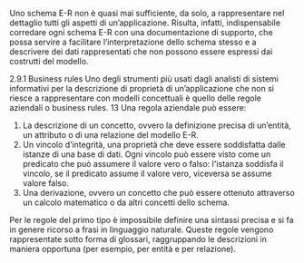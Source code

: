 Uno schema E-R non è quasi mai sufficiente, da solo, a rappresentare nel dettaglio tutti gli aspetti di un’applicazione. 
Risulta, infatti, indispensabile corredare ogni schema E-R con una documentazione di supporto, che possa servire a facilitare l’interpretazione dello schema stesso e a descrivere dei dati rappresentati che non possono essere espressi dai costrutti del modello.

2.9.1 Business rules
Uno degli strumenti più usati dagli analisti di sistemi informativi per la descrizione di proprietà di un’applicazione che non si riesce a rappresentare con modelli concettuali è quello delle regole aziendali o business rules. 13 Una regola aziendale può essere: 
1. La descrizione di un concetto, ovvero la definizione precisa di un’entità, un attributo o di una relazione del modello E-R. 
2. Un vincolo d’integrità, una proprietà che deve essere soddisfatta dalle istanze di una base di dati. Ogni vincolo può essere visto come un predicato che può assumere il valore vero o falso: l'istanza soddisfa il vincolo, se il predicato assume il valore vero, viceversa se assume valore falso. 
3. Una derivazione, ovvero un concetto che può essere ottenuto attraverso un calcolo matematico o da altri concetti dello schema.

Per le regole del primo tipo è impossibile definire una sintassi precisa e si fa in genere ricorso a frasi in linguaggio naturale. Queste regole vengono rappresentate sotto forma di glossari, raggruppando le descrizioni in maniera opportuna (per esempio, per entità e per relazione).